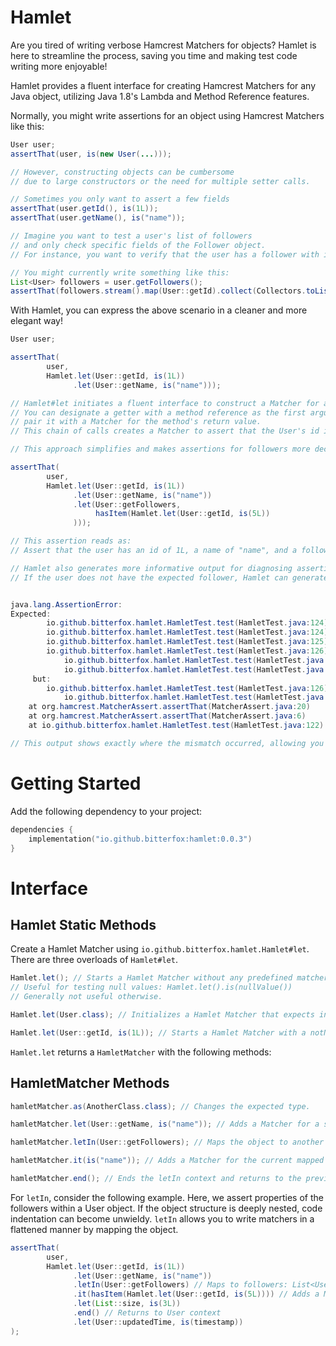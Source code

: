 # Hamlet

Are you tired of writing verbose Hamcrest Matchers for objects? Hamlet is here to streamline the process, saving you time and making test code writing more enjoyable!

Hamlet provides a fluent interface for creating Hamcrest Matchers for any Java object, utilizing Java 1.8's Lambda and Method Reference features.

Normally, you might write assertions for an object using Hamcrest Matchers like this:

```java
User user;
assertThat(user, is(new User(...)));

// However, constructing objects can be cumbersome
// due to large constructors or the need for multiple setter calls.

// Sometimes you only want to assert a few fields
assertThat(user.getId(), is(1L));
assertThat(user.getName(), is("name"));

// Imagine you want to test a user's list of followers
// and only check specific fields of the Follower object.
// For instance, you want to verify that the user has a follower with id=5.

// You might currently write something like this:
List<User> followers = user.getFollowers();
assertThat(followers.stream().map(User::getId).collect(Collectors.toList()), hasItem(is(5L)));
```

With Hamlet, you can express the above scenario in a cleaner and more elegant way!

```java
User user;

assertThat(
        user,
        Hamlet.let(User::getId, is(1L))
              .let(User::getName, is("name")));

// Hamlet#let initiates a fluent interface to construct a Matcher for an object.
// You can designate a getter with a method reference as the first argument and
// pair it with a Matcher for the method's return value.
// This chain of calls creates a Matcher to assert that the User's id is 1L and name is "name".

// This approach simplifies and makes assertions for followers more declarative.

assertThat(
        user,
        Hamlet.let(User::getId, is(1L))
              .let(User::getName, is("name"))
              .let(User::getFollowers,
                   hasItem(Hamlet.let(User::getId, is(5L))
              )));

// This assertion reads as:
// Assert that the user has an id of 1L, a name of "name", and a follower with an id of 5L.

// Hamlet also generates more informative output for diagnosing assertion failures.
// If the user does not have the expected follower, Hamlet can generate a description like the following:


java.lang.AssertionError:
Expected:
        io.github.bitterfox.hamlet.HamletTest.test(HamletTest.java:124) it is not null
        io.github.bitterfox.hamlet.HamletTest.test(HamletTest.java:124) User::getId is <1L>
        io.github.bitterfox.hamlet.HamletTest.test(HamletTest.java:125) User::getName is "name"
        io.github.bitterfox.hamlet.HamletTest.test(HamletTest.java:126) User::getFollowers a collection containing
            io.github.bitterfox.hamlet.HamletTest.test(HamletTest.java:127) it is not null
            io.github.bitterfox.hamlet.HamletTest.test(HamletTest.java:127) User::getId is <5L>
     but:
        io.github.bitterfox.hamlet.HamletTest.test(HamletTest.java:126) User::getFollowers mismatches were: [
            io.github.bitterfox.hamlet.HamletTest.test(HamletTest.java:127) User::getId was <90L>]
    at org.hamcrest.MatcherAssert.assertThat(MatcherAssert.java:20)
    at org.hamcrest.MatcherAssert.assertThat(MatcherAssert.java:6)
    at io.github.bitterfox.hamlet.HamletTest.test(HamletTest.java:122)

// This output shows exactly where the mismatch occurred, allowing you to quickly navigate to the code from your IDE's output panel.
```

# Getting Started

Add the following dependency to your project:
```kotlin
dependencies {
    implementation("io.github.bitterfox:hamlet:0.0.3")
}
```

# Interface

## Hamlet Static Methods
Create a Hamlet Matcher using `io.github.bitterfox.hamlet.Hamlet#let`. There are three overloads of `Hamlet#let`.

```java
Hamlet.let(); // Starts a Hamlet Matcher without any predefined matcher.
// Useful for testing null values: Hamlet.let().is(nullValue())
// Generally not useful otherwise.

Hamlet.let(User.class); // Initializes a Hamlet Matcher that expects instances of the specified class, i.e. expect non null.

Hamlet.let(User::getId, is(1L)); // Starts a Hamlet Matcher with a notNullValue Matcher, a specified Function, and a Matcher.
```

`Hamlet.let` returns a `HamletMatcher` with the following methods:

## HamletMatcher Methods
```java
hamletMatcher.as(AnotherClass.class); // Changes the expected type.

hamletMatcher.let(User::getName, is("name")); // Adds a Matcher for a specific getter.

hamletMatcher.letIn(User::getFollowers); // Maps the object to another type and allows for continued Matcher addition for the type.

hamletMatcher.it(is("name")); // Adds a Matcher for the current mapped value.

hamletMatcher.end(); // Ends the letIn context and returns to the previous mapping.
```

For `letIn`, consider the following example. Here, we assert properties of the followers within a User object. If the object structure is deeply nested, code indentation can become unwieldy. `letIn` allows you to write matchers in a flattened manner by mapping the object.

```java
assertThat(
        user,
        Hamlet.let(User::getId, is(1L))
              .let(User::getName, is("name"))
              .letIn(User::getFollowers) // Maps to followers: List<User>
              .it(hasItem(Hamlet.let(User::getId, is(5L)))) // Adds a Matcher for User::getFollowers
              .let(List::size, is(3L))
              .end() // Returns to User context
              .let(User::updatedTime, is(timestamp))
);
```
